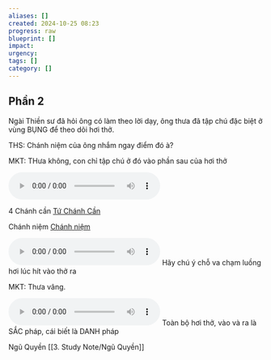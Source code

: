 ```yaml
---
aliases: []
created: 2024-10-25 08:23
progress: raw
blueprint: []
impact: 
urgency: 
tags: []
category: []
---
```

## **Phần 2**
Ngài Thiền sư đã hỏi ông có làm theo lời dạy, ông thưa đã tập chú đặc biệt ở vùng BỤNG để theo dõi hơi thở.

THS: Chánh niệm của ông nhắm ngay điểm đó à?

MKT: THưa không, con chỉ tập chú ở đó vào phần sau của hơi thở


![](../../6.%20Vault/attachments/Recording%2020241025082915.m4a)

4 Chánh cần
[Tứ Chánh Cần](Tứ%20Chánh%20Cần)

Chánh niệm
[Chánh niệm](../../7.%20Pāli%202024/Pali%202024%20_%20Wednessday/warehouse/Chánh%20niệm.md)


![](../../6.%20Vault/attachments/Recording%2020241025083352.m4a)
Hãy chú ý chỗ va chạm luồng hơi lúc hít vào thở ra

MKT: Thưa vâng.

![](../../6.%20Vault/attachments/Recording%2020241025085538.m4a)
Toàn bộ hơi thở, vào và ra là SẮC pháp, cái biết là DANH pháp

Ngũ Quyền
[[3. Study Note/Ngũ Quyền]]


